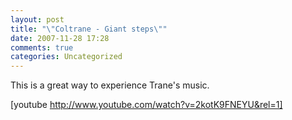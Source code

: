 ```yaml
---
layout: post
title: "\"Coltrane - Giant steps\""
date: 2007-11-28 17:28
comments: true
categories: Uncategorized
---
```

This is a great way to experience Trane's music.

[youtube http://www.youtube.com/watch?v=2kotK9FNEYU&rel=1]
